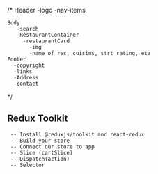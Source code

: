 /*
   Header
      -logo
      -nav-items
    
    Body
       -search
       -RestaurantContainer
         -restaurantCard
           -img
           -name of res, cuisins, strt rating, eta
    Footer
      -copyright
      -links    
      -Address
      -contact
*/


   ## Redux Toolkit
     -- Install @reduxjs/toolkit and react-redux
     -- Build your store
     -- Connect our store to app
     -- Slice (cartSlice)
     -- Dispatch(action)
     -- Selector
